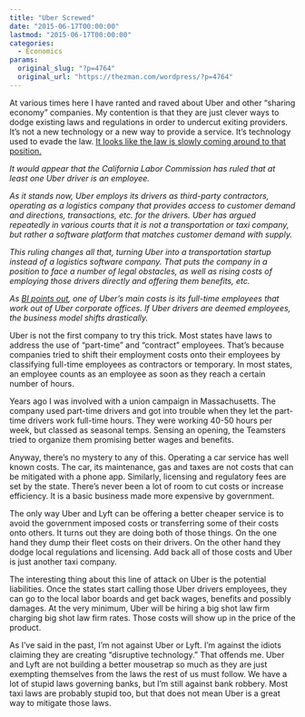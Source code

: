 ```yaml
---
title: "Uber Screwed"
date: "2015-06-17T00:00:00"
lastmod: "2015-06-17T00:00:00"
categories:
  - Economics
params:
  original_slug: "?p=4764"
  original_url: "https://thezman.com/wordpress/?p=4764"
---
```


At various times here I have ranted and raved about Uber and other
“sharing economy” companies. My contention is that they are just clever
ways to dodge existing laws and regulations in order to undercut exiting
providers. It’s not a new technology or a new way to provide a service.
It’s technology used to evade the law. <a
href="http://techcrunch.com/2015/06/17/uber-drivers-deemed-employees-by-california-labor-commission/#.grnlwa:3Gnl"
rel="noopener" target="_blank">It looks like the law is slowly coming
around to that position.</a>

*It would appear that the California Labor Commission has ruled that at
least one Uber driver is an employee.*

*As it stands now, Uber employs its drivers as third-party contractors,
operating as a logistics company that provides access to customer demand
and directions, transactions, etc. for the drivers. Uber has argued
repeatedly in various courts that it is not a transportation or taxi
company, but rather a software platform that matches customer demand
with supply.*

*This ruling changes all that, turning Uber into a transportation
startup instead of a logistics software company. That puts the company
in a position to face a number of legal obstacles, as well as rising
costs of employing those drivers directly and offering them benefits,
etc.*

*As <a
href="http://www.businessinsider.com.au/california-labor-commission-rules-uber-drivers-are-employees-2015-6"
rel="noopener" target="_blank">BI points out</a>, one of Uber’s main
costs is its full-time employees that work out of Uber corporate
offices. If Uber drivers are deemed employees, the business model shifts
drastically.*

Uber is not the first company to try this trick. Most states have laws
to address the use of “part-time” and “contract” employees. That’s
because companies tried to shift their employment costs onto their
employees by classifying full-time employees as contractors or
temporary. In most states, an employee counts as an employee as soon as
they reach a certain number of hours.

Years ago I was involved with a union campaign in Massachusetts. The
company used part-time drivers and got into trouble when they let the
part-time drivers work full-time hours. They were working 40-50 hours
per week, but classed as seasonal temps. Sensing an opening, the
Teamsters tried to organize them promising better wages and benefits.

Anyway, there’s no mystery to any of this. Operating a car service has
well known costs. The car, its maintenance, gas and taxes are not costs
that can be mitigated with a phone app. Similarly, licensing and
regulatory fees are set by the state. There’s never been a lot of room
to cut costs or increase efficiency. It is a basic business made more
expensive by government.

The only way Uber and Lyft can be offering a better cheaper service is
to avoid the government imposed costs or transferring some of their
costs onto others. It turns out they are doing both of those things. On
the one hand they dump their fleet costs on their drivers. On the other
hand they dodge local regulations and licensing. Add back all of those
costs and Uber is just another taxi company.

The interesting thing about this line of attack on Uber is the potential
liabilities. Once the states start calling those Uber drivers employees,
they can go to the local labor boards and get back wages, benefits and
possibly damages. At the very minimum, Uber will be hiring a big shot
law firm charging big shot law firm rates. Those costs will show up in
the price of the product.

As I’ve said in the past, I’m not against Uber or Lyft. I’m against the
idiots claiming they are creating “disruptive technology.” That offends
me. Uber and Lyft are not building a better mousetrap so much as they
are just exempting themselves from the laws the rest of us must follow.
We have a lot of stupid laws governing banks, but I’m still against bank
robbery. Most taxi laws are probably stupid too, but that does not mean
Uber is a great way to mitigate those laws.

 
